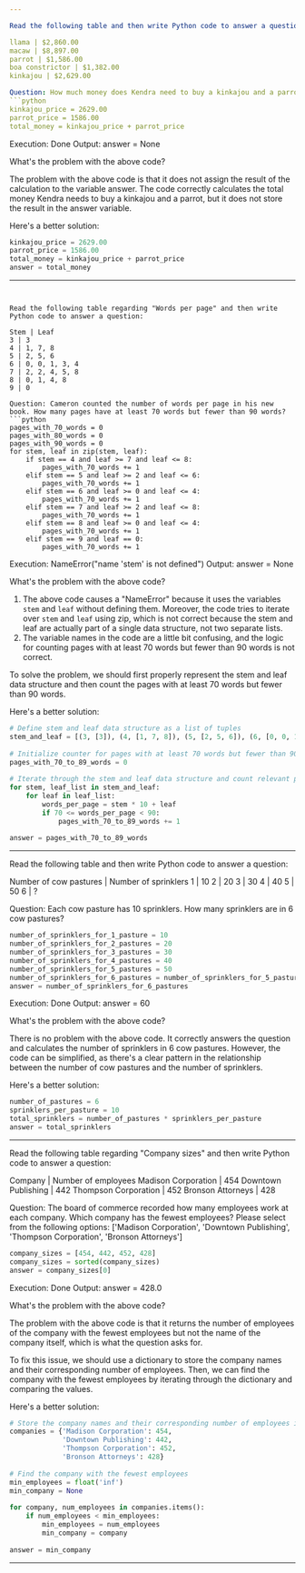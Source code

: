 ```yaml
---

Read the following table and then write Python code to answer a question:

llama | $2,860.00
macaw | $8,897.00
parrot | $1,586.00
boa constrictor | $1,382.00
kinkajou | $2,629.00

Question: How much money does Kendra need to buy a kinkajou and a parrot?
```python
kinkajou_price = 2629.00
parrot_price = 1586.00
total_money = kinkajou_price + parrot_price
```
Execution: Done
Output: answer = None

What's the problem with the above code?

The problem with the above code is that it does not assign the result of the calculation to the variable answer. The code correctly calculates the total money Kendra needs to buy a kinkajou and a parrot, but it does not store the result in the answer variable.

Here's a better solution:
```python
kinkajou_price = 2629.00  
parrot_price = 1586.00  
total_money = kinkajou_price + parrot_price  
answer = total_money  
```

---
```


Read the following table regarding "Words per page" and then write Python code to answer a question:

Stem | Leaf 
3 | 3
4 | 1, 7, 8
5 | 2, 5, 6
6 | 0, 0, 1, 3, 4
7 | 2, 2, 4, 5, 8
8 | 0, 1, 4, 8
9 | 0

Question: Cameron counted the number of words per page in his new book. How many pages have at least 70 words but fewer than 90 words?
```python
pages_with_70_words = 0
pages_with_80_words = 0
pages_with_90_words = 0
for stem, leaf in zip(stem, leaf):
    if stem == 4 and leaf >= 7 and leaf <= 8:
        pages_with_70_words += 1
    elif stem == 5 and leaf >= 2 and leaf <= 6:
        pages_with_70_words += 1
    elif stem == 6 and leaf >= 0 and leaf <= 4:
        pages_with_70_words += 1
    elif stem == 7 and leaf >= 2 and leaf <= 8:
        pages_with_70_words += 1
    elif stem == 8 and leaf >= 0 and leaf <= 4:
        pages_with_70_words += 1
    elif stem == 9 and leaf == 0:
        pages_with_70_words += 1
```
Execution: NameError("name 'stem' is not defined")
Output: answer = None

What's the problem with the above code?

1. The above code causes a "NameError" because it uses the variables `stem` and `leaf` without defining them. Moreover, the code tries to iterate over `stem` and `leaf` using zip, which is not correct because the stem and leaf are actually part of a single data structure, not two separate lists.
2. The variable names in the code are a little bit confusing, and the logic for counting pages with at least 70 words but fewer than 90 words is not correct.

To solve the problem, we should first properly represent the stem and leaf data structure and then count the pages with at least 70 words but fewer than 90 words.

Here's a better solution:
```python
# Define stem and leaf data structure as a list of tuples  
stem_and_leaf = [(3, [3]), (4, [1, 7, 8]), (5, [2, 5, 6]), (6, [0, 0, 1, 3, 4]), (7, [2, 2, 4, 5, 8]), (8, [0, 1, 4, 8]), (9, [0])]  
  
# Initialize counter for pages with at least 70 words but fewer than 90 words  
pages_with_70_to_89_words = 0  
  
# Iterate through the stem and leaf data structure and count relevant pages  
for stem, leaf_list in stem_and_leaf:  
    for leaf in leaf_list:  
        words_per_page = stem * 10 + leaf  
        if 70 <= words_per_page < 90:  
            pages_with_70_to_89_words += 1  
  
answer = pages_with_70_to_89_words  
```

---

Read the following table and then write Python code to answer a question:

Number of cow pastures | Number of sprinklers
1 | 10
2 | 20
3 | 30
4 | 40
5 | 50
6 | ?

Question: Each cow pasture has 10 sprinklers. How many sprinklers are in 6 cow pastures?
```python
number_of_sprinklers_for_1_pasture = 10
number_of_sprinklers_for_2_pastures = 20
number_of_sprinklers_for_3_pastures = 30
number_of_sprinklers_for_4_pastures = 40
number_of_sprinklers_for_5_pastures = 50
number_of_sprinklers_for_6_pastures = number_of_sprinklers_for_5_pastures + number_of_sprinklers_for_1_pasture
answer = number_of_sprinklers_for_6_pastures
```
Execution: Done
Output: answer = 60

What's the problem with the above code?

There is no problem with the above code. It correctly answers the question and calculates the number of sprinklers in 6 cow pastures. However, the code can be simplified, as there's a clear pattern in the relationship between the number of cow pastures and the number of sprinklers.

Here's a better solution:
```python
number_of_pastures = 6  
sprinklers_per_pasture = 10  
total_sprinklers = number_of_pastures * sprinklers_per_pasture  
answer = total_sprinklers  
```

---

Read the following table regarding "Company sizes" and then write Python code to answer a question:

Company | Number of employees
Madison Corporation | 454
Downtown Publishing | 442
Thompson Corporation | 452
Bronson Attorneys | 428

Question: The board of commerce recorded how many employees work at each company. Which company has the fewest employees? Please select from the following options: ['Madison Corporation', 'Downtown Publishing', 'Thompson Corporation', 'Bronson Attorneys']
```python
company_sizes = [454, 442, 452, 428]
company_sizes = sorted(company_sizes)
answer = company_sizes[0]
```
Execution: Done
Output: answer = 428.0

What's the problem with the above code?

The problem with the above code is that it returns the number of employees of the company with the fewest employees but not the name of the company itself, which is what the question asks for.

To fix this issue, we should use a dictionary to store the company names and their corresponding number of employees. Then, we can find the company with the fewest employees by iterating through the dictionary and comparing the values.

Here's a better solution:
```python
# Store the company names and their corresponding number of employees in a dictionary  
companies = {'Madison Corporation': 454,  
             'Downtown Publishing': 442,  
             'Thompson Corporation': 452,  
             'Bronson Attorneys': 428}  
  
# Find the company with the fewest employees  
min_employees = float('inf')  
min_company = None  
  
for company, num_employees in companies.items():  
    if num_employees < min_employees:  
        min_employees = num_employees  
        min_company = company  
  
answer = min_company  
```
---